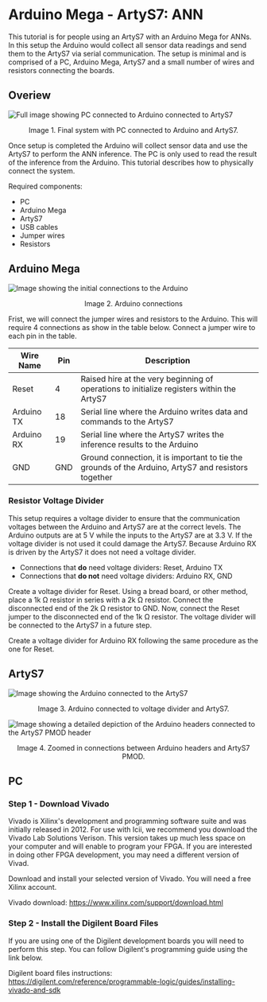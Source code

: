 # Arduino Mega - ArtyS7: ANN

This tutorial is for people using an ArtyS7 with an Arduino Mega for ANNs. In this setup the Arduino would collect all sensor data readings and send them to the ArtyS7 via serial communication. The setup is minimal and is comprised of a PC, Arduino Mega, ArtyS7 and a small number of wires and resistors connecting the boards. 

## Overiew

![Full image showing PC connected to Arduino connected to ArtyS7](https://icii.io/wp-content/uploads/2022/01/ANNArtyS7.png)
<p style="text-align: center;">Image 1. Final system with PC connected to Arduino and ArtyS7.</p>

Once setup is completed the Arduino will collect sensor data and use the ArtyS7 to perform the ANN inference. The PC is only used to read the result of the inference from the Arduino. This tutorial describes how to physically connect the system. 

Required components: 
- PC
- Arduino Mega
- ArtyS7
- USB cables
- Jumper wires
- Resistors




## Arduino Mega
![Image showing the initial connections to the Arduino](https://icii.io/wp-content/uploads/2022/01/Arduino-Mega-Connections.png)
<p style="text-align: center;">Image 2. Arduino connections</p>

Frist, we will connect the jumper wires and resistors to the Arduino. This will require 4 connections as show in the table below. Connect a jumper wire to each pin in the table. 

| Wire Name  | Pin   | Description | 
| -----      | ----- | ----- |
| Reset      | 4     | Raised hire at the very beginning of operations to initialize registers within the ArtyS7 |
| Arduino TX | 18    | Serial line where the Arduino writes data and commands to the ArtyS7 |
| Arduino RX | 19    | Serial line where the ArtyS7 writes the inference results to the Arduino |
| GND        | GND   | Ground connection, it is important to tie the grounds of the Arduino, ArtyS7 and resistors together |

### Resistor Voltage Divider
This setup requires a voltage divider to ensure that the communication voltages between the Arduino and ArtyS7 are at the correct levels. The Arduino outputs are at 5 V while the inputs to the ArtyS7 are at 3.3 V. If the voltage divider is not used it could damage the ArtyS7. Because Arduino RX is driven by the ArtyS7 it does not need a voltage divider. 
- Connections that **do** need voltage dividers: Reset, Arduino TX
- Connections that **do not** need voltage dividers: Arduino RX, GND

Create a voltage divider for Reset. Using a bread board, or other method, place a 1k &#x2126; resistor in series with a 2k &#x2126; resistor. Connect the disconnected end of the 2k &#x2126; resistor to GND. Now, connect the Reset jumper to the disconnected end of the 1k &#x2126; resistor. The voltage divider will be connected to the ArtyS7 in a future step. 

Create a voltage divider for Arduino RX following the same procedure as the one for Reset. 
 


## ArtyS7
![Image showing the Arduino connected to the ArtyS7](https://icii.io/wp-content/uploads/2022/01/Arduino-Connected-To-ArtyS7.png)

<p style="text-align: center;">Image 3. Arduino connected to voltage divider and ArtyS7.</p>

![Image showing a detailed depiction of the Arduino headers connected to the ArtyS7 PMOD header](https://icii.io/wp-content/uploads/2022/01/PMOD-To-Arduino.png)

<p style="text-align: center;">Image 4. Zoomed in connections between Arduino headers and ArtyS7 PMOD.</p>

## PC







### Step 1 - Download Vivado
Vivado is Xilinx's development and programming software suite and was initially released in 2012. For use with Icii, we recommend you download the Vivado Lab Solutions Verison. This version takes up much less space on your computer and will enable to program your FPGA. If you are interested in doing other FPGA development, you may need a different version of Vivad. 

Download and install your selected version of Vivado. You will need a free Xilinx account. 

Vivado download: https://www.xilinx.com/support/download.html 

### Step 2 - Install the Digilent Board Files
If you are using one of the Digilent development boards you will need to perform this step. You can follow Digilent's programming guide using the link below. 

Digilent board files instructions: https://digilent.com/reference/programmable-logic/guides/installing-vivado-and-sdk


